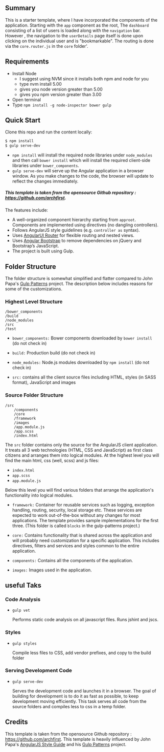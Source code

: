## Summary
This is a starter template, where I have incorporated the components of the application. Starting with the `app` component as the root, The `dashboard` consisting of a list of users is loaded along with the `navigation` bar. However , the navigation to the `userDetails` page itself is done upon clicking on the individual user and is "bookmarkable". The routing is done via the `core.router.js` in the `core` folder'.

## Requirements

- Install Node
    - I suggest using NVM since it installs both npm and node for you
    - type nvm install 5.00
    - gives you node version greater than 5.00
    - gives you npm version greater than 3.00
- Open terminal
- Type `npm install -g node-inspector bower gulp`

## Quick Start
Clone this repo and run the content locally:
```bash
$ npm install
$ gulp serve-dev
```
- `npm install` will install the required node libraries under `node_modules` and then call `bower install` which will install the required client-side libraries under `bower_components`.
- `gulp serve-dev` will serve up the Angular application in a browser window. As you make changes to the code, the browser will update to reflect the changes immediately.

##### This template is taken from the opensource Github repository : https://github.com/archfirst. #######

The features include:
- A well-organized component hierarchy starting from `approot`. Components are implemented using directives (no dangling controllers).
- Follows AngularJS style guidelines (e.g. `controller as` syntax).
- Uses [AngularUI Router](https://github.com/angular-ui/ui-router) for flexible routing and nested views.
- Uses [Angular Bootstrap](http://angular-ui.github.io/bootstrap/) to remove dependencies on jQuery and Bootstrap’s JavaScript.
- The project is built using Gulp.

## Folder Structure

The folder structure is somewhat simplified and flatter compared to John Papa's [Gulp Patterns](https://github.com/johnpapa/gulp-patterns) project. The description below includes reasons for some of the customizations.

### Highest Level Structure

```
/bower_components
/build
/node_modules
/src
/test
```

- `bower_components:` Bower components downloaded by `bower install` (do not check in)

- `build:` Production build (do not check in)

- `node_modules:` Node.js modules downloaded by `npm install` (do not check in)

- `src:` contains all the client source files including HTML, styles (in SASS format), JavaScript and images

### Source Folder Structure

```
/src
    /components
    /core
    /framework
    /images
    /app.module.js
    /app.scss
    /index.html
```

The `src` folder contains only the source for the AngularJS client application. It treats all 3 web technologies (HTML, CSS and JavaScript) as first class citizens and arranges them into logical modules. At the highest level you will find the main html, css (well, scss) and js files:

- `index.html`
- `app.scss`
- `app.module.js`

Below this level you will find various folders that arrange the application's functionality into logical modules.

- `framework:` Container for reusable services such as logging, exception handling, routing, security, local storage etc. These services are expected to work out-of-the-box without any changes for most applications. The template provides sample implementations for the first three. (This folder is called `blocks` in the gulp-patterns project.)

- `core:` Contains functionality that is shared across the application and will probably need customization for a specific application. This includes directives, filters and services and styles common to the entire application.

- `components:` Contains all the components of the application.

- `images:` Images used in the application.

## useful Taks
### Code Analysis

- `gulp vet`

    Performs static code analysis on all javascript files. Runs jshint and jscs.

### Styles

- `gulp styles`

    Compile less files to CSS, add vendor prefixes, and copy to the build folder

### Serving Development Code

- `gulp serve-dev`

    Serves the development code and launches it in a browser. The goal of building for development is to do it as fast as possible, to keep development moving efficiently. This task serves all code from the source folders and compiles less to css in a temp folder.

## Credits
This template is taken from the opensource Github repository : https://github.com/archfirst.
This template is heavily influenced by John Papa's [AngularJS Style Guide](https://github.com/johnpapa/angularjs-styleguide) and his [Gulp Patterns](https://github.com/johnpapa/gulp-patterns) project.
